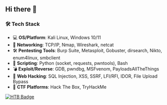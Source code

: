 ## Hi there 👋

<!--
**Xash722/Xash722** is a ✨ _special_ ✨ repository because its `README.md` (this file) appears on your GitHub profile.

Here are some ideas to get you started:

- 🔭 I’m currently working on ...
- 🌱 I’m currently learning ...
- 👯 I’m looking to collaborate on ...
- 🤔 I’m looking for help with ...
- 💬 Ask me about ...
- 📫 How to reach me: ...
- 😄 Pronouns: ...
- ⚡ Fun fact: ...
-->
### 🛠 Tech Stack

- 💻 **OS/Platform**: Kali Linux, Windows 10/11
- 📡 **Networking**: TCP/IP, Nmap, Wireshark, netcat
- 🛠 **Pentesting Tools**: Burp Suite, Metasploit, Gobuster, dirsearch, Nikto, enum4linux, smbclient
- 🐍 **Scripting**: Python (socket, requests, pwntools), Bash
- 💣 **Exploit/Reverse**: GDB, pwndbg, MSFvenom, PayloadsAllTheThings
- 🔐 **Web Hacking**: SQL Injection, XSS, SSRF, LFI/RFI, IDOR, File Upload Bypass
- 🧠 **CTF Platforms**: Hack The Box, TryHackMe

[![HTB Badge](https://www.hackthebox.com/badge/image/2342146)](https://app.hackthebox.com/profile/overview)
